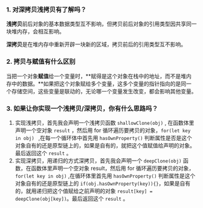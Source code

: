 ### 1. 对深拷贝浅拷贝有了解吗？

**浅拷贝**前后对象的基本数据类型互不影响，但拷贝前后对象的引用类型因共享同一块堆内存，会相互影响。

**深拷贝**是在堆内存中重新开辟一块新的区域，拷贝前后的引用类型互不影响。

### 2. 拷贝与赋值有什么区别

当把一个对象**赋值**给一个变量时，**赋得是这个对象在栈中的地址，而不是堆内存中的数据。**如果把这个对象赋给多个变量，这多个变量的指针指向的是同一个存储空间，这些变量是联动的，无论哪一个变量发生改变，都会影响其他变量。

### 3. 如果让你实现一个浅拷贝/深拷贝，你有什么思路吗？

1. 实现浅拷贝，首先我会声明一个浅拷贝函数 `shallowClone(obj)` , 在函数体里声明一个空对象 `result` ，然后用 for 循环遍历要拷贝的对象，`for(let key in obj) ` ,在每一个循环体中首先用 `hasOwnProperty()` 判断属性是否是这个对象自有的还是原型链上的，如果是自有的，就把这个值赋值给声明的对象。最后返回这个 `result` 。
2. 实现深拷贝，用递归的方式深拷贝，首先我会声明一个 `deepClone(obj)` 函数，在函数体里声明一个空对象 result，然后用 for 循环遍历要拷贝的对象，`for(let key in obj)` ,在循环体里首先用 `hasOwnProperty()` 判断属性是这个对象自有的还是原型链上的 `if(obj.hasOwnProperty(key)){}`，如果是自有的，就用递归把这个值赋给之前声明的对象 `result[key] = deepClone(obj[key])`。最后返回这个 `result` 。


